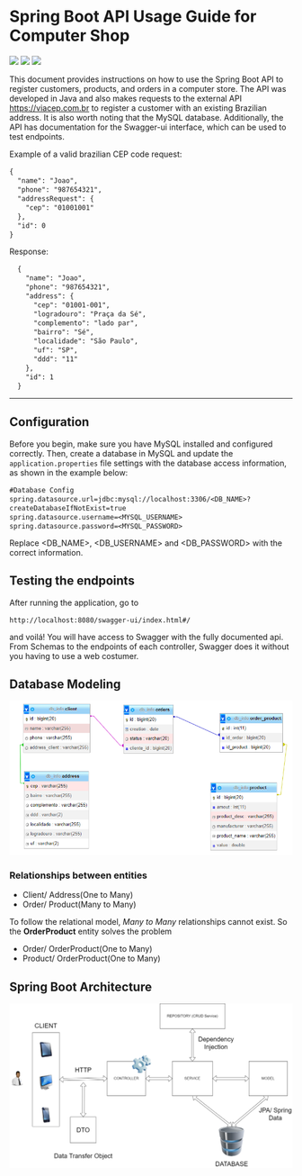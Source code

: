 <h1>Spring Boot API Usage Guide for Computer Shop</h1>

<p>
<a alt="Java">
    <img src="https://img.shields.io/badge/Java-v17-red.svg" />
</a>
<a alt="Spring Boot">
        <img src="https://img.shields.io/badge/Spring%20Boot-v3.0.5-brightgreen.svg" />
</a>
<a alt="Gradle">
    <img src="https://img.shields.io/badge/Gradle-v8.0.2-blue.svg" />
</a>
<p>

This document provides instructions on how to use the Spring Boot API to register customers, products, and orders in a computer store. The API was developed in Java and also makes requests to the external API https://viacep.com.br to register a customer with an existing Brazilian address. It is also worth noting that the MySQL database. Additionally, the API has documentation for the Swagger-ui interface, which can be used to test endpoints.

Example of a valid brazilian CEP code request:
```
{
  "name": "Joao",
  "phone": "987654321",
  "addressRequest": {
    "cep": "01001001"
  },
  "id": 0
}
```
Response:
```
  {
    "name": "Joao",
    "phone": "987654321",
    "address": {
      "cep": "01001-001",
      "logradouro": "Praça da Sé",
      "complemento": "lado par",
      "bairro": "Sé",
      "localidade": "São Paulo",
      "uf": "SP",
      "ddd": "11"
    },
    "id": 1
  }
```
<hr>

## Configuration

Before you begin, make sure you have MySQL installed and configured correctly. Then, create a database in MySQL and update the `application.properties` file settings with the database access information, as shown in the example below:

```
#Database Config
spring.datasource.url=jdbc:mysql://localhost:3306/<DB_NAME>?createDatabaseIfNotExist=true
spring.datasource.username=<MYSQL_USERNAME>
spring.datasource.password=<MYSQL_PASSWORD>
```

Replace <DB_NAME>, <DB_USERNAME> and <DB_PASSWORD> with the correct information.

## Testing the endpoints

After running the application, go to 
```
http://localhost:8080/swagger-ui/index.html#/ 
```
and voilá! You will have access to Swagger with the fully documented api. From Schemas to the endpoints of each controller, Swagger does it without you having to use a web costumer.

## Database Modeling

<img src="DatabaseModeling.png">

### Relationships between entities

- Client/ Address(One to Many)
- Order/ Product(Many to Many) 

To follow the relational model, _Many to Many_ relationships cannot exist. So the **OrderProduct** entity solves the problem

- Order/ OrderProduct(One to Many)
- Product/ OrderProduct(One to Many)

## Spring Boot Architecture

<img src="springboot.png">
